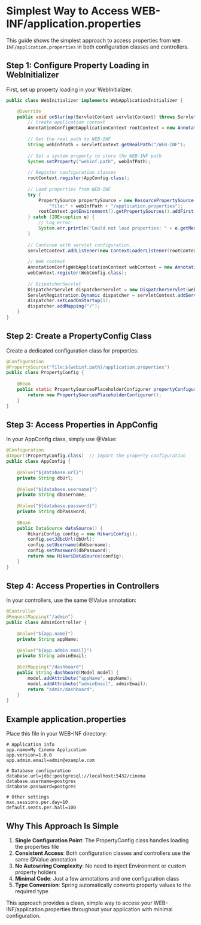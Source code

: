 # Simplest Way to Access WEB-INF/application.properties

This guide shows the simplest approach to access properties from `WEB-INF/application.properties` in both configuration classes and controllers.

## Step 1: Configure Property Loading in WebInitializer

First, set up property loading in your WebInitializer:

```java
public class WebInitializer implements WebApplicationInitializer {

    @Override
    public void onStartup(ServletContext servletContext) throws ServletException {
        // Create application context
        AnnotationConfigWebApplicationContext rootContext = new AnnotationConfigWebApplicationContext();
        
        // Get the real path to WEB-INF
        String webInfPath = servletContext.getRealPath("/WEB-INF");
        
        // Set a system property to store the WEB-INF path
        System.setProperty("webinf.path", webInfPath);
        
        // Register configuration classes
        rootContext.register(AppConfig.class);
        
        // Load properties from WEB-INF
        try {
            PropertySource propertySource = new ResourcePropertySource(
                "file:" + webInfPath + "/application.properties");
            rootContext.getEnvironment().getPropertySources().addFirst(propertySource);
        } catch (IOException e) {
            // Log error
            System.err.println("Could not load properties: " + e.getMessage());
        }
        
        // Continue with servlet configuration...
        servletContext.addListener(new ContextLoaderListener(rootContext));
        
        // Web context
        AnnotationConfigWebApplicationContext webContext = new AnnotationConfigWebApplicationContext();
        webContext.register(WebConfig.class);
        
        // DispatcherServlet
        DispatcherServlet dispatcherServlet = new DispatcherServlet(webContext);
        ServletRegistration.Dynamic dispatcher = servletContext.addServlet("dispatcher", dispatcherServlet);
        dispatcher.setLoadOnStartup(1);
        dispatcher.addMapping("/");
    }
}
```

## Step 2: Create a PropertyConfig Class

Create a dedicated configuration class for properties:

```java
@Configuration
@PropertySource("file:${webinf.path}/application.properties")
public class PropertyConfig {
    
    @Bean
    public static PropertySourcesPlaceholderConfigurer propertyConfigurer() {
        return new PropertySourcesPlaceholderConfigurer();
    }
}
```

## Step 3: Access Properties in AppConfig

In your AppConfig class, simply use @Value:

```java
@Configuration
@Import(PropertyConfig.class)  // Import the property configuration
public class AppConfig {
    
    @Value("${database.url}")
    private String dbUrl;
    
    @Value("${database.username}")
    private String dbUsername;
    
    @Value("${database.password}")
    private String dbPassword;
    
    @Bean
    public DataSource dataSource() {
        HikariConfig config = new HikariConfig();
        config.setJdbcUrl(dbUrl);
        config.setUsername(dbUsername);
        config.setPassword(dbPassword);
        return new HikariDataSource(config);
    }
}
```

## Step 4: Access Properties in Controllers

In your controllers, use the same @Value annotation:

```java
@Controller
@RequestMapping("/admin")
public class AdminController {
    
    @Value("${app.name}")
    private String appName;
    
    @Value("${app.admin.email}")
    private String adminEmail;
    
    @GetMapping("/dashboard")
    public String dashboard(Model model) {
        model.addAttribute("appName", appName);
        model.addAttribute("adminEmail", adminEmail);
        return "admin/dashboard";
    }
}
```

## Example application.properties

Place this file in your WEB-INF directory:

```properties
# Application info
app.name=My Cinema Application
app.version=1.0.0
app.admin.email=admin@example.com

# Database configuration
database.url=jdbc:postgresql://localhost:5432/cinema
database.username=postgres
database.password=postgres

# Other settings
max.sessions.per.day=10
default.seats.per.hall=100
```

## Why This Approach Is Simple

1. **Single Configuration Point**: The PropertyConfig class handles loading the properties file
2. **Consistent Access**: Both configuration classes and controllers use the same @Value annotation
3. **No Autowiring Complexity**: No need to inject Environment or custom property holders
4. **Minimal Code**: Just a few annotations and one configuration class
5. **Type Conversion**: Spring automatically converts property values to the required type

This approach provides a clean, simple way to access your WEB-INF/application.properties throughout your application with minimal configuration.
